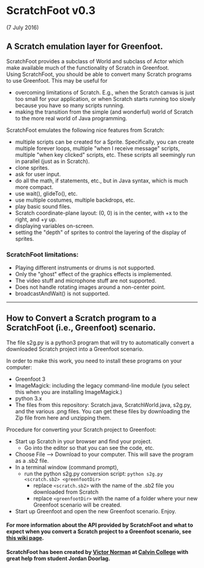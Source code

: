 # ScratchFoot v0.3 
(7 July 2016)

## A Scratch emulation layer for Greenfoot.

ScratchFoot provides a subclass of World and subclass of Actor which make available much of the functionality of Scratch in Greenfoot.  
Using ScratchFoot, you should be able to convert many Scratch programs to use Greenfoot.  This may be useful for

* overcoming limitations of Scratch.  E.g., when the Scratch canvas is just too small for your application, or when Scratch starts 
running too slowly because you have so many scripts running.
* making the transition from the simple (and wonderful) world of Scratch to the more real world of Java programming.

ScratchFoot emulates the following nice features from Scratch:
* multiple scripts can be created for a Sprite.  Specifically, you can create multiple forever loops, multiple "when I receive message" scripts,
multiple "when key clicked" scripts, etc.  These scripts all seemingly run in parallel (just as in Scratch).
* clone sprites.
* ask for user input.
* do all the math, if statements, etc., but in Java syntax, which is much more compact.
* use wait(), glideTo(), etc.
* use multiple costumes, multiple backdrops, etc.
* play basic sound files.
* Scratch coordinate-plane layout: (0, 0) is in the center, with +x to the right, and +y up.
* displaying variables on-screen.
* setting the "depth" of sprites to control the layering of the display of sprites.

### ScratchFoot limitations: 
* Playing different instruments or drums is not supported.
* Only the "ghost" effect of the graphics effects is implemented.
* The video stuff and microphone stuff are not supported.
* Does not handle rotating images around a non-center point.
* broadcastAndWait() is not supported.

----------------------

## How to Convert a Scratch program to a ScratchFoot (i.e., Greenfoot) scenario.

The file s2g.py is a python3 program that will try to automatically convert a downloaded Scratch project into a Greenfoot scenario. 

In order to make this work, you need to install these programs on your computer:

* Greenfoot 3
* ImageMagick: including the legacy command-line module (you select this when you are installing ImageMagick.)
* python 3.x
* The files from this repository: Scratch.java, ScratchWorld.java, s2g.py, and the various .png files.  You can get these files by downloading the Zip file from here and unzipping them.

Procedure for converting your Scratch project to Greenfoot:

* Start up Scratch in your browser and find your project.  
  * Go into the editor so that you can see the code, etc.
* Choose File --> Download to your computer.  This will save the program as a .sb2 file.
* In a terminal window (command prompt), 
  * run the python s2g.py conversion script:   `python s2g.py <scratch.sb2> <greenfootDir>`
    * replace `<scratch.sb2>` with the name of the .sb2 file you downloaded from Scratch
    * replace `<greenfootDir>` with the name of a folder where your new Greenfoot scenario will be created.
* Start up Greenfoot and open the new Greenfoot scenario.  Enjoy.


#### For more information about the API provided by ScratchFoot and what to expect when you convert a Scratch project to a Greenfoot scenario, see [this wiki page](https://github.com/VictorNorman/ScratchFoot/wiki/Mapping-between-Scratch-Block-and-ScratchFoot-generated-Code).



#### ScratchFoot has been created by [Victor Norman](mailto:vtn2@calvin.edu) at [Calvin College](http://www.calvin.edu) with great help from student Jordan Doorlag.

